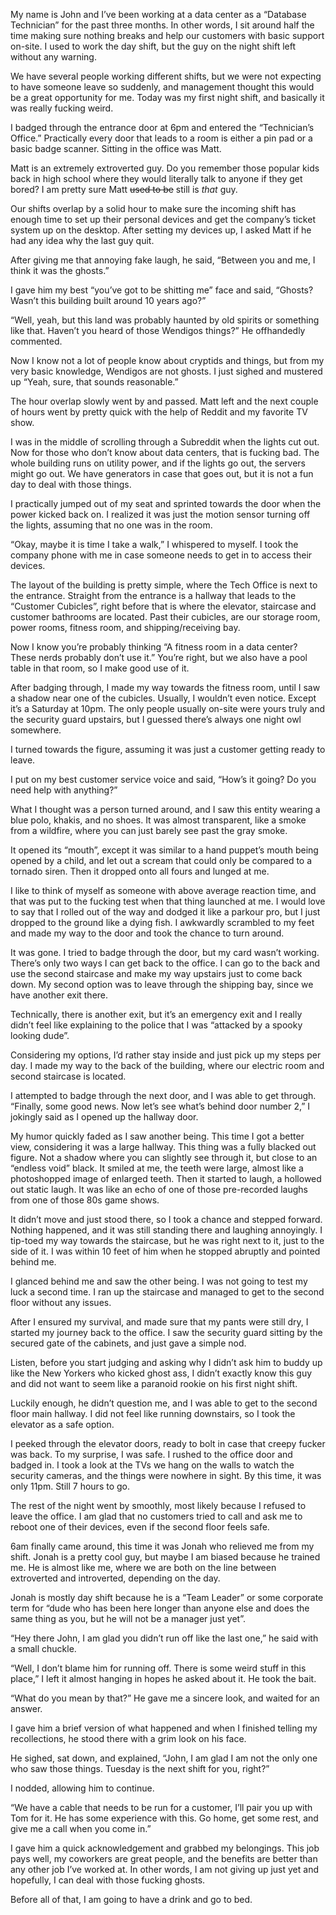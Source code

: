 My name is John and I’ve been working at a data center as a “Database Technician” for the past three months. In other words, I sit around half the time making sure nothing breaks and help our customers with basic support on-site. I used to work the day shift, but the guy on the night shift left without any warning. 

We have several people working different shifts, but we were not expecting to have someone leave so suddenly, and management thought this would be a great opportunity for me. Today was my first night shift, and basically it was really fucking weird. 

I badged through the entrance door at 6pm and entered the “Technician’s Office.” Practically every door that leads to a room is either a pin pad or a basic badge scanner. Sitting in the office was Matt. 

Matt is an extremely extroverted guy. Do you remember those popular kids back in high school where they would literally talk to anyone if they get bored? I am pretty sure Matt ~~used to be~~ still is *that* guy. 

Our shifts overlap by a solid hour to make sure the incoming shift has enough time to set up their personal devices and get the company’s ticket system up on the desktop. After setting my devices up, I asked Matt if he had any idea why the last guy quit. 

After giving me that annoying fake laugh, he said, “Between you and me, I think it was the ghosts.” 

I gave him my best “you’ve got to be shitting me” face and said, “Ghosts? Wasn’t this building built around 10 years ago?” 

“Well, yeah, but this land was probably haunted by old spirits or something like that. Haven’t you heard of those Wendigos things?” He offhandedly commented. 

Now I know not a lot of people know about cryptids and things, but from my very basic knowledge, Wendigos are not ghosts. I just sighed and mustered up “Yeah, sure, that sounds reasonable.” 

The hour overlap slowly went by and passed. Matt left and the next couple of hours went by pretty quick with the help of Reddit and my favorite TV show. 

I was in the middle of scrolling through a Subreddit when the lights cut out. Now for those who don’t know about data centers, that is fucking bad. The whole building runs on utility power, and if the lights go out, the servers might go out. We have generators in case that goes out, but it is not a fun day to deal with those things. 

I practically jumped out of my seat and sprinted towards the door when the power kicked back on. I realized it was just the motion sensor turning off the lights, assuming that no one was in the room. 

“Okay, maybe it is time I take a walk,” I whispered to myself. I took the company phone with me in case someone needs to get in to access their devices.

The layout of the building is pretty simple, where the Tech Office is next to the entrance. Straight from the entrance is a hallway that leads to the “Customer Cubicles”, right before that is where the elevator, staircase and customer bathrooms are located. Past their cubicles, are our storage room, power rooms, fitness room, and shipping/receiving bay. 

Now I know you’re probably thinking “A fitness room in a data center? These nerds probably don’t use it.” You’re right, but we also have a pool table in that room, so I make good use of it.

After badging through, I made my way towards the fitness room, until I saw a shadow near one of the cubicles. Usually, I wouldn’t even notice. Except it’s a Saturday at 10pm. The only people usually on-site were yours truly and the security guard upstairs, but I guessed there’s always one night owl somewhere.

I turned towards the figure, assuming it was just a customer getting ready to leave. 

I put on my best customer service voice and said, “How’s it going? Do you need help with anything?” 

What I thought was a person turned around, and I saw this entity wearing a blue polo, khakis, and no shoes. It was almost transparent, like a smoke from a wildfire, where you can just barely see past the gray smoke. 

It opened its “mouth”, except it was similar to a hand puppet’s mouth being opened by a child, and let out a scream that could only be compared to a tornado siren. Then it dropped onto all fours and lunged at me.

I like to think of myself as someone with above average reaction time, and that was put to the fucking test when that thing launched at me. I would love to say that I rolled out of the way and dodged it like a parkour pro, but I just dropped to the ground like a dying fish. I awkwardly scrambled to my feet and made my way to the door and took the chance to turn around. 

It was gone. I tried to badge through the door, but my card wasn’t working. There’s only two ways I can get back to the office. I can go to the back and use the second staircase and make my way upstairs just to come back down. My second option was to leave through the shipping bay, since we have another exit there. 

Technically, there is another exit, but it’s an emergency exit and I really didn’t feel like explaining to the police that I was “attacked by a spooky looking dude”. 

Considering my options, I’d rather stay inside and just pick up my steps per day. I made my way to the back of the building, where our electric room and second staircase is located.

I attempted to badge through the next door, and I was able to get through. “Finally, some good news. Now let’s see what’s behind door number 2,” I jokingly said as I opened up the hallway door.

My humor quickly faded as I saw another being. This time I got a better view, considering it was a large hallway. This thing was a fully blacked out figure. Not a shadow where you can slightly see through it, but close to an “endless void” black. It smiled at me, the teeth were large, almost like a photoshopped image of enlarged teeth. Then it started to laugh, a hollowed out static laugh. It was like an echo of one of those pre-recorded laughs from one of those 80s game shows.

It didn’t move and just stood there, so I took a chance and stepped forward. Nothing happened, and it was still standing there and laughing annoyingly. I tip-toed my way towards the staircase, but he was right next to it, just to the side of it. I was within 10 feet of him when he stopped abruptly and pointed behind me. 

I glanced behind me and saw the other being. I was not going to test my luck a second time. I ran up the staircase and managed to get to the second floor without any issues. 

After I ensured my survival, and made sure that my pants were still dry, I started my journey back to the office. I saw the security guard sitting by the secured gate of the cabinets, and just gave a simple nod. 

Listen, before you start judging and asking why I didn’t ask him to buddy up like the New Yorkers who kicked ghost ass, I didn’t exactly know this guy and did not want to seem like a paranoid rookie on his first night shift. 

Luckily enough, he didn’t question me, and I was able to get to the second floor main hallway. I did not feel like running downstairs, so I took the elevator as a safe option. 

I peeked through the elevator doors, ready to bolt in case that creepy fucker was back. To my surprise, I was safe. I rushed to the office door and badged in. I took a look at the TVs we hang on the walls to watch the security cameras, and the things were nowhere in sight. By this time, it was only 11pm. Still 7 hours to go.

The rest of the night went by smoothly, most likely because I refused to leave the office. I am glad that no customers tried to call and ask me to reboot one of their devices, even if the second floor feels safe. 

6am finally came around, this time it was Jonah who relieved me from my shift. Jonah is a pretty cool guy, but maybe I am biased because he trained me. He is almost like me, where we are both on the line between extroverted and introverted, depending on the day. 

Jonah is mostly day shift because he is a “Team Leader” or some corporate term for “dude who has been here longer than anyone else and does the same thing as you, but he will not be a manager just yet”.

“Hey there John, I am glad you didn’t run off like the last one,” he said with a small chuckle.

“Well, I don’t blame him for running off. There is some weird stuff in this place,” I left it almost hanging in hopes he asked about it. He took the bait.

“What do you mean by that?” He gave me a sincere look, and waited for an answer.

I gave him a brief version of what happened and when I finished telling my recollections, he stood there with a grim look on his face. 

He sighed, sat down, and explained, “John, I am glad I am not the only one who saw those things. Tuesday is the next shift for you, right?”

I nodded, allowing him to continue.

“We have a cable that needs to be run for a customer, I’ll pair you up with Tom for it. He has some experience with this. Go home, get some rest, and give me a call when you come in.”

I gave him a quick acknowledgement and grabbed my belongings. This job pays well, my coworkers are great people, and the benefits are better than any other job I’ve worked at. In other words, I am not giving up just yet and hopefully, I can deal with those fucking ghosts. 

Before all of that, I am going to have a drink and go to bed.